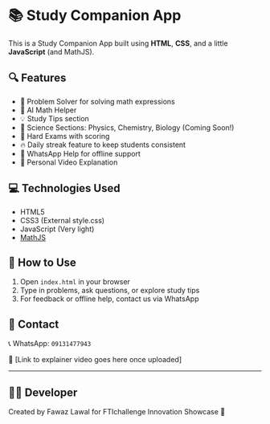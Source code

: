 # 📚 Study Companion App

This is a Study Companion App built using **HTML**, **CSS**, and a little **JavaScript** (and MathJS).

## 🔍 Features
- 📐 Problem Solver for solving math expressions
- 🧠 AI Math Helper
- 💡 Study Tips section
- 🧪 Science Sections: Physics, Chemistry, Biology (Coming Soon!)
- 📝 Hard Exams with scoring
- 🔥 Daily streak feature to keep students consistent
- 📲 WhatsApp Help for offline support
- 🎥 Personal Video Explanation

## 💻 Technologies Used
- HTML5
- CSS3 (External style.css)
- JavaScript (Very light)
- [MathJS](https://mathjs.org/)

## 📎 How to Use
1. Open `index.html` in your browser
2. Type in problems, ask questions, or explore study tips
3. For feedback or offline help, contact us via WhatsApp

## 📱 Contact
📞 WhatsApp: `09131477943`

🎥 [Link to explainer video goes here once uploaded]

---

## 👨‍💻 Developer
Created by Fawaz Lawal for FTIchallenge Innovation Showcase 🎉

